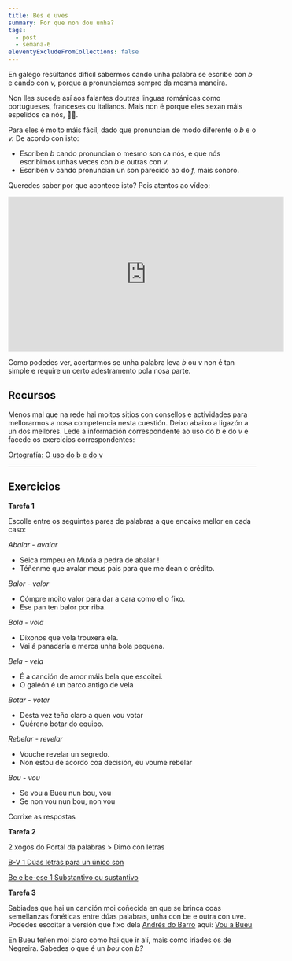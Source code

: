 ```yaml
---
title: Bes e uves
summary: Por que non dou unha?
tags:
  - post
  - semana-6
eleventyExcludeFromCollections: false
---
```

En galego resúltanos difícil sabermos cando unha palabra se escribe con *b* e cando con *v,* porque a pronunciamos sempre da mesma maneira. 

Non lles sucede así aos falantes doutras linguas románicas como portugueses, franceses ou italianos. Mais non é porque eles sexan máis espelidos ca nós, 🙅‍♀️.

Para eles é moito máis fácil, dado que pronuncian de modo diferente o *b* e o *v.* De acordo con isto:

* Escriben *b* cando pronuncian o mesmo son ca nós, e que nós escribimos unhas veces con *b* e outras con *v.*
* Escriben *v* cando pronuncian un son parecido ao do *f,* mais sonoro. 

Queredes saber por que acontece isto? Pois atentos ao vídeo:

<iframe width="560" height="315" src="https://www.youtube.com/embed/8O_K3bGuLsI" frameborder="0" allow="accelerometer; autoplay; encrypted-media; gyroscope; picture-in-picture" allowfullscreen></iframe>

Como podedes ver, acertarmos se unha palabra leva *b* ou *v* non é tan simple e require un certo adestramento pola nosa parte. 

## Recursos

Menos mal que na rede hai moitos sitios con consellos e actividades para mellorarmos a nosa competencia nesta cuestión. Deixo abaixo a ligazón a un dos mellores. Lede a información correspondente ao uso do *b* e do *v* e facede os exercicios correspondentes:

[Ortografía: O uso do b e do v](http://cotovia.org/proxecto/ort/ort_ud3_01.html?orix=ort&tema=ort_ud3_01.html)

[](https://www.edu.xunta.gal/espazoAbalar/sites/espazoAbalar/files/datos/1326967726/contido/ortografia/ortografia/o_uso_do_bv.html)

- - -

## Exercicios

**Tarefa 1**

Escolle entre os seguintes pares de palabras a que encaixe mellor en cada caso:

*Abalar - avalar*

* Seica rompeu en Muxía a pedra de <e-answer> abalar </e-answer>!
* Téñenme que <e-answer> avalar </e-answer> meus pais para que me dean o crédito.

*Balor - valor*

* Cómpre moito <e-answer> valor </e-answer> para dar a cara como el o fixo.
* Ese pan ten <e-answer> balor </e-answer> por riba.

*Bola - vola*

* Díxonos que <e-answer> vola </e-answer> trouxera ela.
* Vai á panadaría e merca unha  <e-answer> bola </e-answer> pequena.

*Bela - vela*

* É a canción de amor máis <e-answer> bela </e-answer> que escoitei.
* O galeón é un barco antigo de <e-answer> vela </e-answer>

*Botar - votar*

* Desta vez teño claro a quen vou  <e-answer> votar </e-answer>
* Quéreno <e-answer> botar </e-answer> do equipo.

*Rebelar - revelar*

* Vouche <e-answer> revelar </e-answer> un segredo.
* Non estou de acordo coa decisión, eu voume <e-answer> rebelar </e-answer>

*Bou - vou*

* Se  <e-answer>vou</e-answer> a Bueu nun <e-answer>bou</e-answer>, <e-answer>vou</e-answer>
* Se non <e-answer>vou</e-answer> nun <e-answer>bou</e-answer>, non <e-answer>vou</e-answer>

<e-validate>Corrixe as respostas</e-validate> 


**Tarefa 2**

2 xogos do Portal da palabras > Dimo con letras

[B-V 1 Dúas letras para un único son](https://portaldaspalabras.gal/xogo/b-v-1/)

[Be e be-ese 1 Substantivo ou sustantivo](https://portaldaspalabras.gal/xogo/b-bs-1/)

**Tarefa 3**

Sabiades que hai un canción moi coñecida en que se brinca coas semellanzas fonéticas entre dúas palabras, unha con be e outra con uve. Podedes escoitar a versión que fixo dela [Andrés do Barro](https://gl.wikipedia.org/wiki/Andr%C3%A9s_do_Barro) aquí: [Vou a Bueu](https://www.youtube.com/watch?v=TMRPK2Tjjzs)

En Bueu teñen moi claro como hai que ir alí, mais como iriades os de Negreira. Sabedes o que é un *bou* con *b?*